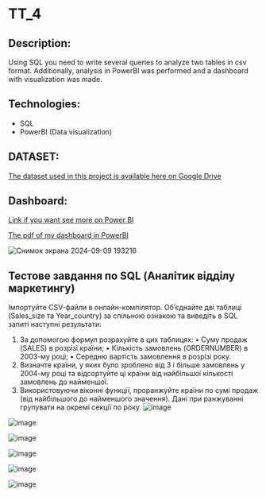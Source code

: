 # TT_4
## Description:
Using SQL you need to write several queries to analyze two tables in csv format. Additionally, analysis in PowerBI was performed and a dashboard with visualization was made.
## Technologies:
   - SQL
  - PowerBI (Data visualization)

## DATASET: 
[The dataset used in this project is available here on Google Drive](https://drive.google.com/drive/folders/1ftQItR5FNFeLFO8h-VKyuG-eawel6toT?usp=sharing)

## Dashboard:

[Link if you want see more on Power BI](https://github.com/HellenOk/TT_foz/blob/main/tt_foz_pbi.pbix)

[The pdf of my dashboard in PowerBI](https://github.com/HellenOk/TT_foz/blob/main/tt_foz_pbi.pdf)

![Снимок экрана 2024-09-09 193216](https://github.com/user-attachments/assets/4ef2c937-04a7-4d3c-b609-db4dcf93592c)

## Тестове завдання по SQL (Аналітик відділу маркетингу)
Імпортуйте CSV-файли в онлайн-компілятор. Об’єднайте дві таблиці (Sales_size та Year_country) за спільною ознакою та виведіть в SQL запиті наступні результати: 
1)	За допомогою формул розрахуйте в цих таблицях:
•	Суму продаж (SALES) в розрізі країни;
•	Кількість замовлень (ORDERNUMBER) в 2003-му році;
•	Середню вартість замовлення в розрізі року. 
2)	Визначте країни, у яких було зроблено від 3 і більше замовлень у 2004-му році та відсортуйте ці країни від найбільшої кількості замовлень до найменшої. 
3)	Використовуючи віконні функції, проранжуйте країни по сумі продаж (від найбільшого до найменшого значення). Дані при ранжуванні групувати на окремі секції по року. 
![image](https://github.com/user-attachments/assets/ee76a44a-6399-410b-bf76-a5e227f1bd5d)

![image](https://github.com/user-attachments/assets/00f3ddc0-8086-40c5-afe2-03d184e6b0a8)

![image](https://github.com/user-attachments/assets/afe02703-d5ad-4b5c-a075-3f0bc9f4260c)

![image](https://github.com/user-attachments/assets/6d8963c3-50a9-4d47-9253-e83e6f4401a7)

![image](https://github.com/user-attachments/assets/748f2308-dc5d-4bd7-a3be-a5a90a2f7a58)

![image](https://github.com/user-attachments/assets/eb98fb68-1b1a-4bab-bce1-ac7e84a2b570)











